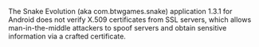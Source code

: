 The Snake Evolution (aka com.btwgames.snake) application 1.3.1 for Android does not verify X.509 certificates from SSL servers, which allows man-in-the-middle attackers to spoof servers and obtain sensitive information via a crafted certificate.